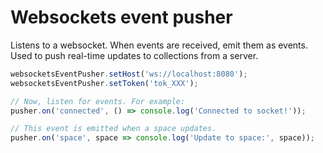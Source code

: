 # Websockets event pusher

Listens to a websocket. When events are received, emit them as events. Used to push real-time
updates to collections from a server.

```javascript
websocketsEventPusher.setHost('ws://localhost:8080');
websocketsEventPusher.setToken('tok_XXX');

// Now, listen for events. For example:
pusher.on('connected', () => console.log('Connected to socket!'));

// This event is emitted when a space updates.
pusher.on('space', space => console.log('Update to space:', space));
```
